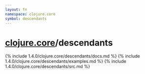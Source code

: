 ```yaml
---
layout: fn
namespace: clojure.core
symbol: descendants
---
```


# [clojure.core](../)/descendants

{% include 1.4.0/clojure.core/descendants/docs.md %}
{% include 1.4.0/clojure.core/descendants/examples.md %}
{% include 1.4.0/clojure.core/descendants/src.md %}

